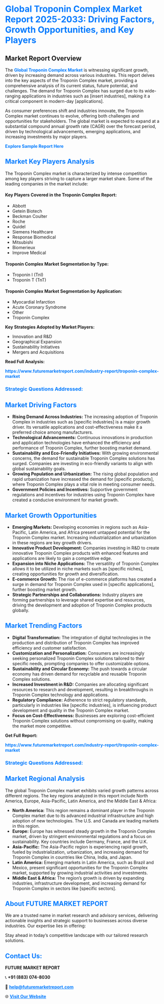 <h1 style="color: #007BFF;">Global Troponin Complex Market Report 2025-2033: Driving Factors, Growth Opportunities, and Key Players</h1>

<section id="overview">
<h2>Market Report Overview</h2>
<p>The <a href="https://www.futuremarketreport.com/industry-report/troponin-complex-market" style="color: #007BFF; text-decoration: none;"><strong>Global Troponin Complex Market</strong></a> is witnessing significant growth, driven by increasing demand across various industries. This report delves into the key aspects of the Troponin Complex market, providing a comprehensive analysis of its current status, future potential, and challenges. The demand for Troponin Complex has surged due to its wide-ranging applications in industries such as [insert industries], making it a critical component in modern-day [applications].</p>
<p>As consumer preferences shift and industries innovate, the Troponin Complex market continues to evolve, offering both challenges and opportunities for stakeholders. The global market is expected to expand at a substantial compound annual growth rate (CAGR) over the forecast period, driven by technological advancements, emerging applications, and increasing investments by major players.</p>
</section>

<section id="overview">
<p><a href="https://www.futuremarketreport.com/request-sample/reportId=125860" style="color: #007BFF; text-decoration: none;"><strong>Explore Sample Report Here</strong></a></p>
</section>

<section id="key-players">
<h2 style="color: #007BFF;">Market Key Players Analysis</h2>
<p>The Troponin Complex market is characterized by intense competition among key players striving to capture a larger market share. Some of the leading companies in the market include:</p>
<h4>Key Players Covered in the Troponin Complex Report:</h4>
<ul><li>Abbott</li><li>Getein Biotech</li><li>Beckman Coulter</li><li>Roche</li><li>Quidel</li><li>Siemens Healthcare</li><li>Response Biomedical</li><li>Mitsubishi</li><li>Biomerieux</li><li>Improve Medical</li></ul>
<h4>Troponin Complex Market Segmentation by Type:</h4>
<ul><li>Troponin I (TnI)</li><li>Troponin T (TnT)</li></ul>

<h4>Troponin Complex Market Segmentation by Application:</h4>
<ul><li>Myocardial Infarction</li><li>Acute Coronary Syndrome</li><li>Other</li><li>Troponin Complex</li></ul>
<p><strong>Key Strategies Adopted by Market Players:</strong></p>
<ul>
<li>Innovation and R&D</li>
<li>Geographical Expansion</li>
<li>Sustainability Initiatives</li>
<li>Mergers and Acquisitions</li>
</ul>
</section>

<section>
<p><strong>Read Full Analysis: </strong></p><a href="https://www.futuremarketreport.com/industry-report/troponin-complex-market" style="color: #007BFF; text-decoration: none;"><strong>https://www.futuremarketreport.com/industry-report/troponin-complex-market</strong></a>
<h3 style="color: #007BFF;">Strategic Questions Addressed:</h3>
</section>

<section id="driving-factors">
<h2 style="color: #007BFF;">Market Driving Factors</h2>
<ul>
<li><strong>Rising Demand Across Industries:</strong> The increasing adoption of Troponin Complex in industries such as [specific industries] is a major growth driver. Its versatile applications and cost-effectiveness make it a preferred choice among manufacturers.</li>
<li><strong>Technological Advancements:</strong> Continuous innovations in production and application technologies have enhanced the efficiency and performance of Troponin Complex, further boosting market demand.</li>
<li><strong>Sustainability and Eco-Friendly Initiatives:</strong> With growing environmental concerns, the demand for sustainable Troponin Complex solutions has surged. Companies are investing in eco-friendly variants to align with global sustainability goals.</li>
<li><strong>Growing Population and Urbanization:</strong> The rising global population and rapid urbanization have increased the demand for [specific products], where Troponin Complex plays a vital role in meeting consumer needs.</li>
<li><strong>Government Policies and Incentives:</strong> Supportive government regulations and incentives for industries using Troponin Complex have created a conducive environment for market growth.</li>
</ul>
</section>

<section id="growth-opportunities">
<h2 style="color: #007BFF;">Market Growth Opportunities</h2>
<ul>
<li><strong>Emerging Markets:</strong> Developing economies in regions such as Asia-Pacific, Latin America, and Africa present untapped potential for the Troponin Complex market. Increasing industrialization and urbanization in these regions are key growth drivers.</li>
<li><strong>Innovative Product Development:</strong> Companies investing in R&D to create innovative Troponin Complex products with enhanced features and applications are likely to gain a competitive edge.</li>
<li><strong>Expansion into Niche Applications:</strong> The versatility of Troponin Complex allows it to be utilized in niche markets such as [specific niches], creating opportunities for growth and diversification.</li>
<li><strong>E-commerce Growth:</strong> The rise of e-commerce platforms has created a surge in demand for Troponin Complex used in [specific applications], further boosting market growth.</li>
<li><strong>Strategic Partnerships and Collaborations:</strong> Industry players are forming partnerships to leverage shared expertise and resources, driving the development and adoption of Troponin Complex products globally.</li>
</ul>
</section>

<section id="trending-factors">
<h2 style="color: #007BFF;">Market Trending Factors</h2>
<ul>
<li><strong>Digital Transformation:</strong> The integration of digital technologies in the production and distribution of Troponin Complex has improved efficiency and customer satisfaction.</li>
<li><strong>Customization and Personalization:</strong> Consumers are increasingly seeking personalized Troponin Complex solutions tailored to their specific needs, prompting companies to offer customizable options.</li>
<li><strong>Sustainability and Circular Economy:</strong> The push towards a circular economy has driven demand for recyclable and reusable Troponin Complex solutions.</li>
<li><strong>Increased Investment in R&D:</strong> Companies are allocating significant resources to research and development, resulting in breakthroughs in Troponin Complex technology and applications.</li>
<li><strong>Regulatory Compliance:</strong> Adherence to strict regulatory standards, particularly in industries like [specific industries], is influencing product development and quality in the Troponin Complex market.</li>
<li><strong>Focus on Cost-Effectiveness:</strong> Businesses are exploring cost-efficient Troponin Complex solutions without compromising on quality, making the market more competitive.</li>
</ul>
</section>

<section>
<p><strong>Get Full Report: </strong></p><a href="https://www.futuremarketreport.com/industry-report/troponin-complex-market" style="color: #007BFF; text-decoration: none;"><strong>https://www.futuremarketreport.com/industry-report/troponin-complex-market</strong></a>
<h3 style="color: #007BFF;">Strategic Questions Addressed:</h3>
</section>


<section id="regional-analysis">
<h2 style="color: #007BFF;">Market Regional Analysis</h2>
<p>The global Troponin Complex market exhibits varied growth patterns across different regions. The key regions analyzed in this report include North America, Europe, Asia-Pacific, Latin America, and the Middle East & Africa:</p>
<ul>
<li><strong>North America:</strong> This region remains a dominant player in the Troponin Complex market due to its advanced industrial infrastructure and high adoption of new technologies. The U.S. and Canada are leading markets in this region.</li>
<li><strong>Europe:</strong> Europe has witnessed steady growth in the Troponin Complex market, driven by stringent environmental regulations and a focus on sustainability. Key countries include Germany, France, and the U.K.</li>
<li><strong>Asia-Pacific:</strong> The Asia-Pacific region is experiencing rapid growth, fueled by industrialization, urbanization, and increasing demand for Troponin Complex in countries like China, India, and Japan.</li>
<li><strong>Latin America:</strong> Emerging markets in Latin America, such as Brazil and Mexico, present significant opportunities for the Troponin Complex market, supported by growing industrial activities and investments.</li>
<li><strong>Middle East & Africa:</strong> The region’s growth is driven by expanding industries, infrastructure development, and increasing demand for Troponin Complex in sectors like [specific sectors].</li>
</ul>
</section>

<footer>
<h2 style="color: #007BFF;">About FUTURE MARKET REPORT</h2>
<p>We are a trusted name in market research and advisory services, delivering actionable insights and strategic support to businesses across diverse industries. Our expertise lies in offering:</p>

<p>Stay ahead in today’s competitive landscape with our tailored research solutions.</p>

<h2 style="color: #007BFF;">Contact Us:</h2>
<p><strong>FUTURE MARKET REPORT</strong></p>
<p>📞 <strong>+91 (883) 074-8030</strong></p>
<p>📧 <strong><a href="mailto:help@futuremarketreport.com" style="color: #007BFF;">help@futuremarketreport.com</a></strong></p>
<p>🌐 <strong><a href="https://www.futuremarketreport.com/" style="color: #007BFF;">Visit Our Website</a></strong></p>
</footer>